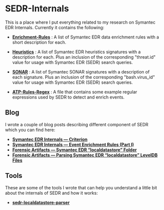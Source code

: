 # SEDR-Internals

This is a place where I put everything related to my research on Symantec EDR Internals. Currently it contains the following:

* **[Enrichment-Rules](https://github.com/nasbench/SEDR-Internals/blob/main/Signatures/Enrichment-Rules.txt)** : A list of Symantec EDR data enrichment rules with a short description for each.

* **[Heuristics](https://github.com/nasbench/SEDR-Internals/blob/main/Signatures/Heuristics.txt)** : A list of Symantec EDR heuristics signatures with a description for each. Plus an inclusion of the corresponding "threat.id" value for usage with Symantec EDR (SEDR) search queries.

* **[SONAR](https://github.com/nasbench/SEDR-Internals/blob/main/Signatures/SONAR.txt)** : A list of Symantec SONAR signatures with a description of each signature. Plus an inclusion of the corresponding "bash.virus_id" value for usage with Symantec EDR (SEDR) search queries.

* **[ATP-Rules-Regex](https://github.com/nasbench/SEDR-Internals/blob/main/Signatures/ATP-Rules-Regex.txt)** : A file that contains some example regular expressions used by SEDR to detect and enrich events.

## Blog

I wrote a couple of blog posts describing different component of SEDR which you can find here:

* **[Symantec EDR Internals — Criterion](https://nasbench.medium.com/symantec-edr-internals-criterion-fa49be4e21af)**
* **[Symantec EDR Internals — Event Enrichment Rules (Part I)](https://nasbench.medium.com/symantec-edr-internals-event-enrichment-rules-part-i-b5e4340041a7)**
* **[Forensic Artifacts — Symantec EDR “localdatastore” Folder](https://nasbench.medium.com/forensics-artifacts-symantec-edr-localdatastore-folder-9bff91d2876d)**
* **[Forensic Artifacts — Parsing Symantec EDR “localdatastore” LevelDB Files](https://nasbench.medium.com/forensics-artifacts-parsing-symantec-edr-localdatastore-leveldb-files-86f5c75736d5)**

## Tools

These are some of the tools I wrote that can help you understand a little bit about the internals of SEDR and how it works:

* **[sedr-localdatastore-parser](https://github.com/nasbench/sedr-localdatastore-parser)**
